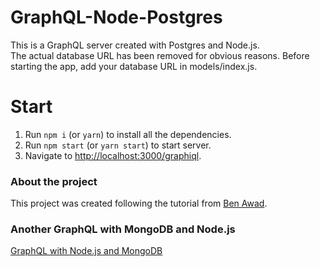 # GraphQL-Node-Postgres

This is a GraphQL server created with Postgres and Node.js.  
The actual database URL has been removed for obvious reasons. Before starting the app, add your database URL in models/index.js.

# Start

1. Run `npm i` (or `yarn`) to install all the dependencies.
2. Run `npm start` (or `yarn start`) to start server.
3. Navigate to [http://localhost:3000/graphiql](http://localhost:3000/graphiql).

### About the project

This project was created following the tutorial from [Ben Awad](https://www.youtube.com/watch?v=hqk30IVeYak).  


### Another GraphQL with MongoDB and Node.js
[GraphQL with Node.js and MongoDB](https://github.com/hooheohee/graphql-node-mongodb)
